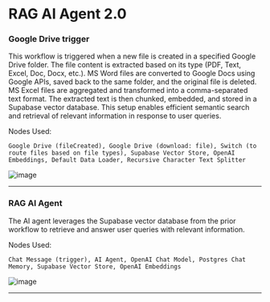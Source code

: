 # RAG AI Agent 2.0

###  Google Drive trigger 

This workflow is triggered when a new file is created in a specified Google Drive folder.
The file content is extracted based on its type (PDF, Text, Excel, Doc, Docx, etc.).
MS Word files are converted to Google Docs using Google APIs, saved back to the same folder, and the original file is deleted.
MS Excel files are aggregated and transformed into a comma-separated text format.
The extracted text is then chunked, embedded, and stored in a Supabase vector database.
This setup enables efficient semantic search and retrieval of relevant information in response to user queries.

Nodes Used:

`Google Drive (fileCreated), Google Drive (download: file), Switch (to route files based on file types), Supabase Vector Store, OpenAI Embeddings, Default Data Loader, Recursive Character Text Splitter`

![image](https://github.com/user-attachments/assets/04e320ed-3319-4a96-ac2e-35186a1749fd)

---

### RAG AI Agent

The AI agent leverages the Supabase vector database from the prior workflow to retrieve and answer user queries with relevant information.

Nodes Used:

`Chat Message (trigger), AI Agent, OpenAI Chat Model, Postgres Chat Memory, Supabase Vector Store, OpenAI Embeddings`

![image](https://github.com/user-attachments/assets/0735131a-2459-4f97-bb4b-a3968bbc509f)

---
